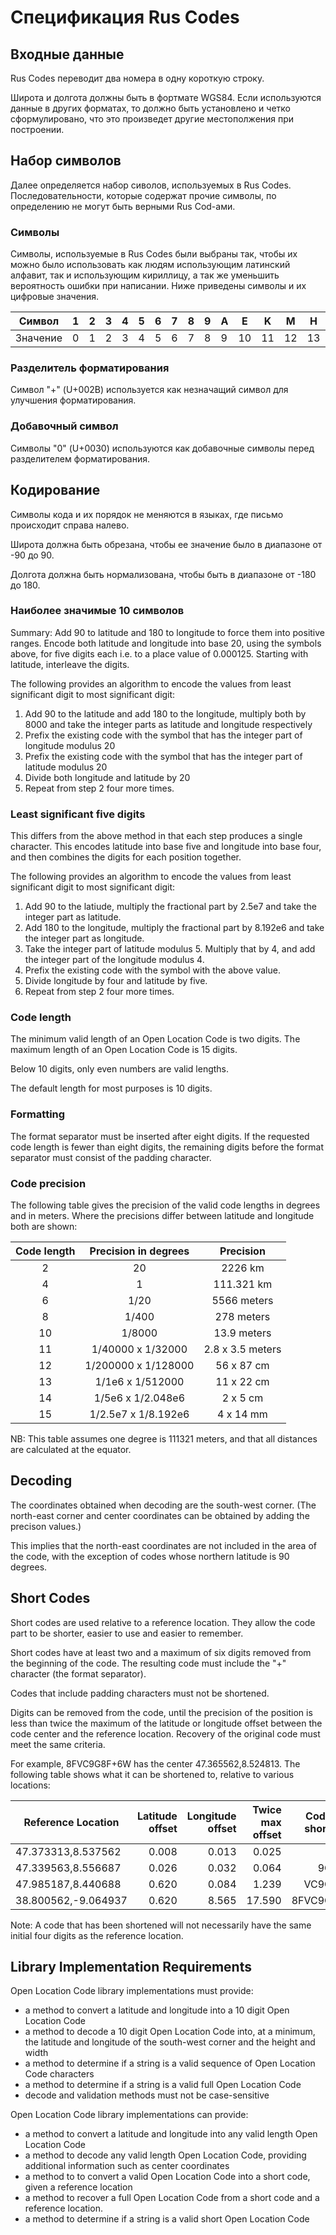 # Спецификация Rus Codes

## Входные данные

Rus Codes переводит два номера в одну короткую строку.

Широта и долгота должны быть в фортмате WGS84. Если используются данные в других форматах, то должно быть установлено и четко сформулировано, что это произведет другие местополжения при построении.

## Набор символов

Далее определяется набор сиволов, используемых в Rus Codes. Последовательности, которые содержат прочие символы, по определению не могут быть верными Rus Cod-ами.

### Символы

Символы, используемые в Rus Codes были выбраны так, чтобы их можно было использовать как людям использующим латинский алфавит, так и использующим кириллицу, а так же уменьшить вероятность ошибки при написании.
Ниже приведены символы и их цифровые значения.

|Символ|1|2|3|4|5|6|7|8|9|A|E|K|M|H|O|P|C|T|Y|X|
|---|---|---|---|---|---|---|---|---|---|---|---|---|---|---|---|---|---|---|---|---|
|Значение|0|1|2|3|4|5|6|7|8|9|10|11|12|13|14|15|16|17|18|19|

### Разделитель форматирования

Символ "+" (U+002B) используется как незначащий символ для улучшения форматирования.

### Добавочный символ

Символы "0" (U+0030) используются как добавочные символы перед разделителем форматирования.

## Кодирование

Символы кода и их порядок не меняются в языках, где письмо происходит справа налево.

Широта должна быть обрезана, чтобы ее значение было в диапазоне от -90 до 90.

Долгота должна быть нормализована, чтобы быть в диапазоне от -180 до 180.

### Наиболее значимые 10 символов

Summary:
Add 90 to latitude and 180 to longitude to force them into positive ranges.
Encode both latitude and longitude into base 20, using the symbols above, for five digits each i.e. to a place value of 0.000125.
Starting with latitude, interleave the digits.

The following provides an algorithm to encode the values from least significant digit to most significant digit:
1. Add 90 to the latitude and add 180 to the longitude, multiply both by 8000 and take the integer parts as latitude and longitude respectively
1. Prefix the existing code with the symbol that has the integer part of longitude modulus 20
1. Prefix the existing code with the symbol that has the integer part of latitude modulus 20
1. Divide both longitude and latitude by 20
1. Repeat from step 2 four more times.

### Least significant five digits

This differs from the above method in that each step produces a single character.
This encodes latitude into base five and longitude into base four, and then combines the digits for each position together.

The following provides an algorithm to encode the values from least significant digit to most significant digit:
1. Add 90 to the latiude, multiply the fractional part by 2.5e7 and take the integer part as latitude.
1. Add 180 to the longitude, multiply the fractional part by 8.192e6 and take the integer part as longitude.
1. Take the integer part of latitude modulus 5. Multiply that by 4, and add the integer part of the longitude modulus 4.
1. Prefix the existing code with the symbol with the above value.
1. Divide longitude by four and latitude by five.
1. Repeat from step 2 four more times.

### Code length

The minimum valid length of an Open Location Code is two digits.
The maximum length of an Open Location Code is 15 digits.

Below 10 digits, only even numbers are valid lengths.

The default length for most purposes is 10 digits.

### Formatting

The format separator must be inserted after eight digits.
If the requested code length is fewer than eight digits, the remaining digits before the format separator must consist of the padding character.

### Code precision

The following table gives the precision of the valid code lengths in degrees and in meters. Where the precisions differ between latitude and longitude both are shown:

| Code length | Precision in degrees | Precision        |
| :---------: | :------------------: | :--------------: |
| 2           | 20                   | 2226 km          |
| 4           | 1                    | 111.321 km       |
| 6           | 1/20                 | 5566 meters      |
| 8           | 1/400                | 278 meters       |
| 10          | 1/8000               | 13.9 meters      |
| 11          | 1/40000 x 1/32000    | 2.8 x 3.5 meters |
| 12          | 1/200000 x 1/128000  | 56 x 87 cm       |
| 13          | 1/1e6 x 1/512000     | 11 x 22 cm       |
| 14          | 1/5e6 x 1/2.048e6    | 2 x 5 cm         |
| 15          | 1/2.5e7 x 1/8.192e6  | 4 x 14 mm        |

NB: This table assumes one degree is 111321 meters, and that all distances are calculated at the equator.

## Decoding

The coordinates obtained when decoding are the south-west corner.
(The north-east corner and center coordinates can be obtained by adding the precison values.)

This implies that the north-east coordinates are not included in the area of the code, with the exception of codes whose northern latitude is 90 degrees.

## Short Codes

Short codes are used relative to a reference location.
They allow the code part to be shorter, easier to use and easier to remember.

Short codes have at least two and a maximum of six digits removed from the beginning of the code.
The resulting code must include the "+" character (the format separator).

Codes that include padding characters must not be shortened.

Digits can be removed from the code, until the precision of the position is less than twice the maximum of the latitude or longitude offset between the code center and the reference location.
Recovery of the original code must meet the same criteria.

For example, 8FVC9G8F+6W has the center 47.365562,8.524813. The following table shows what it can be shortened to, relative to various locations:

| Reference Location | Latitude offset | Longitude offset | Twice max offset | Code can be shortened to |
| ------------------ | --------------: | ---------------: | ---------------: | -----------------------: |
| 47.373313,8.537562 | 0.008           | 0.013            | 0.025            | 8F+6W                    |
| 47.339563,8.556687 | 0.026           | 0.032            | 0.064            | 9G8F+6W                  |
| 47.985187,8.440688 | 0.620           | 0.084            | 1.239            | VC9G8F+6W                |
| 38.800562,-9.064937| 0.620           | 8.565            | 17.590           | 8FVC9G8F+6W              |

Note: A code that has been shortened will not necessarily have the same initial four digits as the reference location.

## Library Implementation Requirements

Open Location Code library implementations must provide:
* a method to convert a latitude and longitude into a 10 digit Open Location Code
* a method to decode a 10 digit Open Location Code into, at a minimum, the latitude and longitude of the south-west corner and the height and width
* a method to determine if a string is a valid sequence of Open Location Code characters
* a method to determine if a string is a valid full Open Location Code
* decode and validation methods must not be case-sensitive

Open Location Code library implementations can provide:
* a method to convert a latitude and longitude into any valid length Open Location Code
* a method to decode any valid length Open Location Code, providing additional information such as center coordinates
* a method to to convert a valid Open Location Code into a short code, given a reference location
* a method to recover a full Open Location Code from a short code and a reference location.
* a method to determine if a string is a valid short Open Location Code

